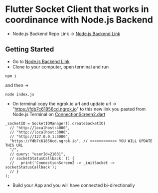 # Flutter Socket Client that works in coordinance with Node.js Backend


- Node.js Backend Repo Link -> [Node.js Backend Link](https://github.com/komnatadeveloper/node_for_flutter_socket)



## Getting Started

- Go to [Node.js Backend Link](https://github.com/komnatadeveloper/node_for_flutter_socket) 
- Clone to your computer, open terminal and run
```
npm i
```
and then ->
```
node index.js
```


- On terminal copy the ngrok.io url and update url -> "https://fdb7c61856cd.ngrok.io"  to this new link you pasted from Node.js Terminal on [ConnectionScreen2.dart](https://github.com/komnatadeveloper/flutter_socket_client/blob/master/lib/screens/connection_screen/connection_screen2.dart)
```
_socketIO = SocketIOManager().createSocketIO(
  // "http://localhost:4000", 
  // "http://localhost:3000", 
  // "http://127.0.0.1:3000", 
  "https://fdb7c61856cd.ngrok.io", // <<<<<<<<<<<< YOU WILL UPDATE THIS URL
  "/", 
  // query: "userId=21031", 
  // socketStatusCallback: () {
  //   print('ConnectionScreen2 -> _initSocket -> socketStatusCallback');
  // }
);
```

- Build your App and you will have connected bi-directionally




